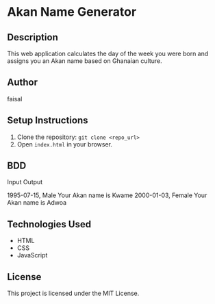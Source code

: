 # Akan Name Generator

## Description
This web application calculates the day of the week you were born and assigns you an Akan name based on Ghanaian culture.

## Author
faisal

## Setup Instructions
1. Clone the repository: `git clone <repo_url>`
2. Open `index.html` in your browser.

## BDD
Input         Output       

 1995-07-15, Male  Your Akan name is Kwame 
 2000-01-03, Female  Your Akan name is Adwoa 

## Technologies Used
- HTML
- CSS
- JavaScript

## License
This project is licensed under the MIT License.

